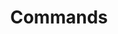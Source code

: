 ---
title: Commands
parent: Raito CLI
has_children: true
has_children: true
nav_order: 25
permalink: /docs/cli/commands
---
